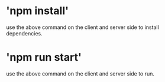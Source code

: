 # 'npm install'
use the above command on the client and server side to install dependencies.

# 'npm run start'
use the above command on the client and server side to run.


